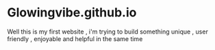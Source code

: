 # Glowingvibe.github.io
Well this is my first website , i'm trying to build something unique , user friendly , enjoyable and helpful in the same time
